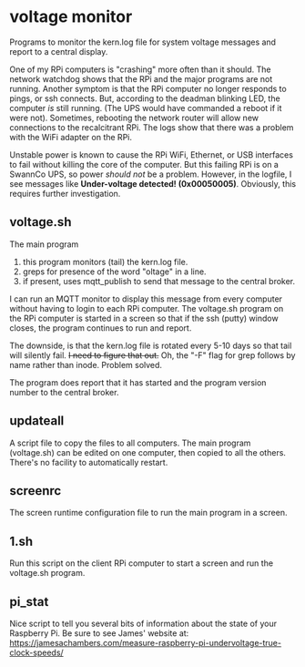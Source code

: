 # voltage monitor
 Programs to monitor the kern.log file for system voltage messages and report to a central display.

   One of my RPi computers is "crashing" more often than it should.  The network watchdog shows that the RPi and the major programs are not running. Another symptom is that the RPi computer no longer responds to pings, or ssh connects.  But, according to the deadman blinking LED, the computer <i>is</i> still running. (The UPS would have commanded a reboot if it were not).  Sometimes, rebooting the network router will allow new connections to the recalcitrant RPi.  The logs show that there was a problem with the WiFi adapter on the RPi.  

   Unstable power is known to cause the RPi WiFi, Ethernet, or USB interfaces to fail without killing the core of the computer. But this failing RPi is on a SwannCo UPS, so power <i>should not</i> be a problem.  However, in the logfile, I see messages like <b>Under-voltage detected! (0x00050005)</b>.  Obviously, this requires further investigation.

## voltage.sh
  The main program
1. this program monitors (tail) the kern.log file.
2. greps for presence of the word "oltage" in a line.
3. if present, uses mqtt_publish to send that message to the central broker.

I can run an MQTT monitor to display this message from every computer without having to login to each RPi computer.  The voltage.sh program on the RPi computer is started in a screen so that if the ssh (putty) window closes, the program continues to run and report.

The downside, is that the kern.log file is rotated every 5-10 days so that tail will silently fail. ~~I need to figure that out.~~  Oh, the "-F" flag for grep follows by name rather than inode.  Problem solved.

The program does report that it has started and the program version number to the central broker.

## updateall
 A script file to copy the files to all computers.  The main program (voltage.sh) can be edited on one computer, then copied to all the others.  There's no facility to automatically restart.  
 
 ## screenrc
  The screen runtime configuration file to run the main program in a screen.
  
 ## 1.sh
  Run this script on the client RPi computer to start a screen and run the voltage.sh program.
  
 ## pi_stat
   Nice script to tell you several bits of information about the state of your Raspberry Pi.  Be sure to see James' website
   at:    https://jamesachambers.com/measure-raspberry-pi-undervoltage-true-clock-speeds/
   
   
  
